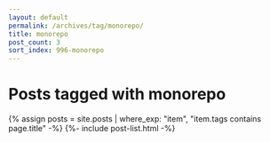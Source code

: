 ```yaml
---
layout: default
permalink: /archives/tag/monorepo/
title: monorepo
post_count: 3
sort_index: 996-monorepo
---
```

<h1 class="page-heading">Posts tagged with monorepo</h1>
{% assign posts = site.posts | where_exp: "item", "item.tags contains page.title" -%}
{%- include post-list.html -%}
